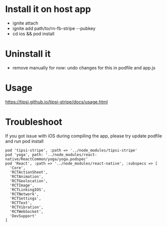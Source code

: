# Install it on host app
- ignite attach
- ignite add path/to/rn-fb-stripe --pubkey <your stripe publishableKey>
- cd ios && pod install

# Uninstall it
- remove manually for now: undo changes for this in podfile and app.js

# Usage
https://tipsi.github.io/tipsi-stripe/docs/usage.html

# Troubleshoot
If you got issue with iOS during compiling the app, please try update podfile and run pod install 

    pod 'tipsi-stripe', :path => '../node_modules/tipsi-stripe'
    pod 'yoga', path: '../node_modules/react-native/ReactCommon/yoga/yoga.podspec'
    pod 'React', :path => '../node_modules/react-native', :subspecs => [
      'Core',
      'RCTActionSheet',
      'RCTAnimation',
      'RCTGeolocation',
      'RCTImage',
      'RCTLinkingIOS',
      'RCTNetwork',
      'RCTSettings',
      'RCTText',
      'RCTVibration',
      'RCTWebSocket',
      'DevSupport'
    ]
  

